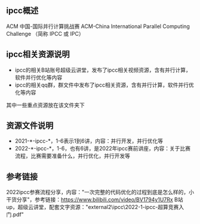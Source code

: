 ## ipcc概述

ACM 中国-国际并行计算挑战赛 ACM-China International Parallel Computing Challenge
（简称 IPCC 或 IPC）

## ipcc相关资源说明

- ipcc的相关B站账号超级云讲堂，发布了ipcc相关视频资源，含有并行计算，软件并行优化等内容
- ipcc的相关qq群，群文件中发布了ipcc相关资源，含有并行计算，软件并行优化等内容

其中一些重点资源放在该文件夹下

## 资源文件说明

- 2021-\*-ipcc-\*，1-6表示1到6讲，内容：并行开发，并行优化等
- 2022-\*-ipcc-\*，1-6，也有6讲，是2022年ipcc赛前讲座，内容：关于比赛流程，比赛需要准备什么，并行优化，并行开发等

## 参考链接

2022ipcc参赛流程分享，内容："一次完整的代码优化的过程到底是怎么样的，小干货分享"，参考链接：<https://www.bilibili.com/video/BV1794y1U7Rx> B站up，超级云讲堂，配套文字资源："external2\ipcc\2022-1-ipcc-超算竞赛入门.pdf"
